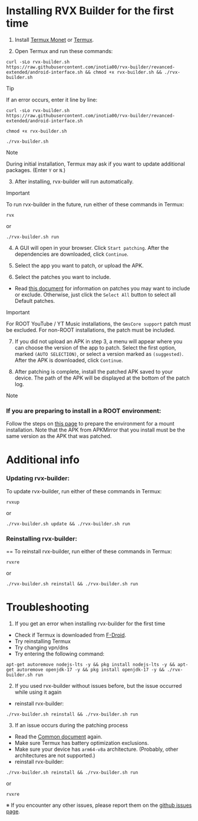 Installing RVX Builder for the first time
==

1. Install [Termux Monet](https://github.com/HardcodedCat/termux-monet/releases/latest) or [Termux](https://github.com/termux/termux-app/releases/latest).

2. Open Termux and run these commands:

```
curl -sLo rvx-builder.sh https://raw.githubusercontent.com/inotia00/rvx-builder/revanced-extended/android-interface.sh && chmod +x rvx-builder.sh && ./rvx-builder.sh
```

> [!TIP]
>
> If an error occurs, enter it line by line: 
>
> ```
> curl -sLo rvx-builder.sh https://raw.githubusercontent.com/inotia00/rvx-builder/revanced-extended/android-interface.sh
> ```
> ```
> chmod +x rvx-builder.sh
> ```
> ```
> ./rvx-builder.sh
> ```

> [!NOTE]
>
> During initial installation, Termux may ask if you want to update additional packages. (Enter `Y` or `N`.)

3. After installing, rvx-builder will run automatically.

> [!IMPORTANT]
>
> To run rvx-builder in the future, run either of these commands in Termux:
>
> ```
> rvx
> ```
> or
> ```
> ./rvx-builder.sh run
> ```

4. A GUI will open in your browser. Click `Start patching`. After the dependencies are downloaded, click `Continue`.

5. Select the app you want to patch, or upload the APK.

6. Select the patches you want to include.

- Read [this document](https://github.com/inotia00/revanced-documentation/blob/main/docs/information-about-patches.md) for information on patches you may want to include or exclude. Otherwise, just click the `Select All` button to select all Default patches.

> [!IMPORTANT]
> For ROOT YouTube / YT Music installations, the `GmsCore support` patch must be excluded. For non-ROOT installations, the patch must be included.

7. If you did not upload an APK in step 3, a menu will appear where you can choose the version of the app to patch. Select the first option, marked `(AUTO SELECTION)`, or select a version marked as `(suggested)`. After the APK is downloaded, click `Continue`.

8. After patching is complete, install the patched APK saved to your device. The path of the APK will be displayed at the bottom of the patch log.

> [!NOTE]
> ### If you are preparing to install in a ROOT environment:
>
> Follow the steps on [this page](https://github.com/inotia00/revanced-documentation/blob/main/docs/supplying-an-apk.md) to prepare the environment for a mount installation. Note that the APK from APKMirror that you install must be the same version as the APK that was patched.


Additional info
==

### Updating rvx-builder:

To update rvx-builder, run either of these commands in Termux:
```
rvxup
```
or
```
./rvx-builder.sh update && ./rvx-builder.sh run
```

### Reinstalling rvx-builder:
==
To reinstall rvx-builder, run either of these commands in Termux:
```
rvxre
```
or
```
./rvx-builder.sh reinstall && ./rvx-builder.sh run
```

Troubleshooting
==
1. If you get an error when installing rvx-builder for the first time
- Check if Termux is downloaded from [F-Droid](https://f-droid.org/packages/com.termux/).
- Try reinstalling Termux
- Try changing vpn/dns
- Try entering the following command:
```
apt-get autoremove nodejs-lts -y && pkg install nodejs-lts -y && apt-get autoremove openjdk-17 -y && pkg install openjdk-17 -y && ./rvx-builder.sh run
```

2. If you used rvx-builder without issues before, but the issue occurred while using it again
- reinstall rvx-builder:
```
./rvx-builder.sh reinstall && ./rvx-builder.sh run
```

3. If an issue occurs during the patching process
- Read the [Common document](https://github.com/inotia00/revanced-documentation/wiki/Before-start-(Prerequisites)#common) again.
- Make sure Termux has battery optimization exclusions.
- Make sure your device has `arm64-v8a` architecture. (Probably, other architectures are not supported.)
- reinstall rvx-builder:
```
./rvx-builder.sh reinstall && ./rvx-builder.sh run
```
or
```
rvxre
```

※ If you encounter any other issues, please report them on the [github issues page](https://github.com/inotia00/rvx-builder/issues).